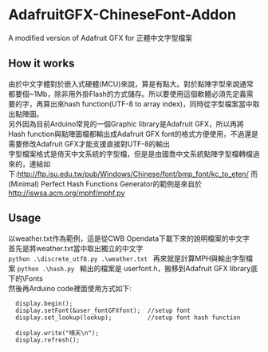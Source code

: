 # AdafruitGFX-ChineseFont-Addon
A modified version of Adafruit GFX for 正體中文字型檔案 

## How it works
由於中文字體對於嵌入式硬體(MCU)來說，算是有點大。對於點陣字型來說通常都要個~1Mb，除非用外掛Flash的方式儲存。所以要使用這個軟體必須先定義需要的字，再算出來hash function(UTF-8 to array index)，同時從字型檔案當中取出點陣圖。  
另外因為目前Arduino常見的一個Graphic library是Adafruit GFX，所以再將Hash function與點陣圖檔都輸出成Adafruit GFX font的格式方便使用，不過還是需要修改Adafruit GFX才能支援直接對UTF-8的輸出  
字型檔案格式是倚天中文系統的字型檔，但是是由國喬中文系統點陣字型檔轉檔過來的，連結如下:http://ftp.isu.edu.tw/pub/Windows/Chinese/font/bmp_font/kc_to_eten/
而(Minimal) Perfect Hash Functions Generator的範例是來自於
http://iswsa.acm.org/mphf/mphf.py


## Usage
以weather.txt作為範例，這是從CWB Opendata下載下來的說明檔案的中文字  
首先是將weather.txt當中取出獨立的中文字  
```python .\discrete_utf8.py .\weather.txt ```
再來就是計算MPH與輸出字型檔案
```python .\hash.py ```
輸出的檔案是 userfont.h，搬移到Adafruit GFX library底下的\Fonts  
然後再Arduino code裡面使用方式如下:
```Arudino 
  display.begin();
  display.setFont(&user_fontGFXfont);  //setup font
  display.set_lookup(lookup);          //setup font hash function
  
  display.write("晴天\n");
  display.refresh();
```